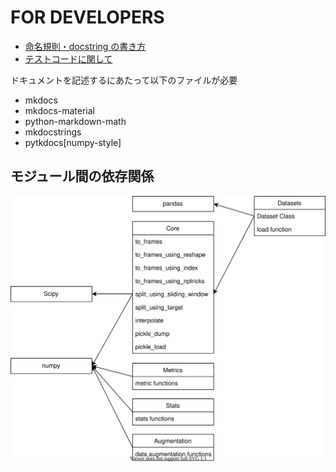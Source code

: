 # FOR DEVELOPERS

- [命名規則・docstring の書き方](under_construction.md)
- [テストコードに関して](under_construction.md)

ドキュメントを記述するにあたって以下のファイルが必要
- mkdocs
- mkdocs-material
- python-markdown-math
- mkdocstrings
- pytkdocs[numpy-style]

## モジュール間の依存関係

![](relation.drawio.svg)